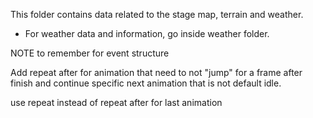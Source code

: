 This folder contains data related to the stage map, terrain and weather.

- For weather data and information, go inside weather folder.

NOTE to remember for event structure

Add repeat after for animation that need to not "jump" for a frame after finish and continue specific next animation
that is not default idle.

use repeat instead of repeat after for last animation